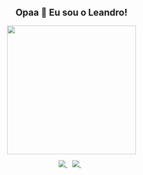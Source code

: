 <h2 align='center'>
  Opaa 👋 Eu sou o Leandro!
</h2>

<p align='center'>
  <a href="#"><img src="https://github-readme-stats.vercel.app/api/top-langs/?username=leandrolabella&layout=compact&theme=dark" width="300"></a>
</p>

<p align='center'>
  <a href="https://www.linkedin.com/in/leandro-labella/" target="_blank">
    <img src="https://img.shields.io/badge/linkedin-%230077B5.svg?&style=for-the-badge&logo=linkedin&logoColor=white" / target"_blank">
  </a>&nbsp;&nbsp;
  <a href="mailto:leandro.silva.0744@gmail.com" target="_blank">
    <img src="https://img.shields.io/badge/Gmail-D14836?style=for-the-badge&logo=gmail&logoColor=white" / target"_blank">
  </a>&nbsp;&nbsp;
</p>
